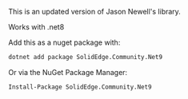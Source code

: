 This is an updated version of Jason Newell's library. 

Works with .net8

Add this as a nuget package with:

```bash
dotnet add package SolidEdge.Community.Net9
```
Or via the NuGet Package Manager:

```bash
Install-Package SolidEdge.Community.Net9
```
